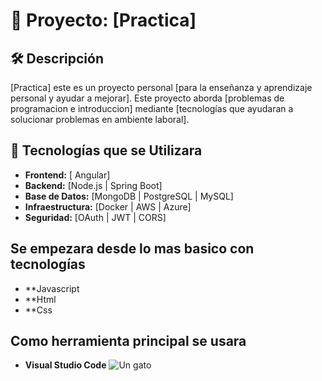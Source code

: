# 📌 Proyecto: [Practica]

## 🛠️ Descripción
[Practica] este es un proyecto personal [para la enseñanza y aprendizaje personal y ayudar a mejorar]. Este proyecto aborda [problemas de programacion e introduccion] mediante [tecnologías que ayudaran a solucionar problemas en ambiente laboral].

## 🚀 Tecnologías que se Utilizara
- **Frontend:** [ Angular]
- **Backend:** [Node.js | Spring Boot]
- **Base de Datos:** [MongoDB | PostgreSQL | MySQL]
- **Infraestructura:** [Docker  | AWS | Azure]
- **Seguridad:** [OAuth | JWT | CORS]


## Se empezara desde lo mas basico con tecnologías
- **Javascript
- **Html
- **Css

## Como herramienta principal se usara
- **Visual Studio Code**
![Un gato](https://ubuntu.com/wp-content/uploads/c9f4/visualstudio_code-card.png)